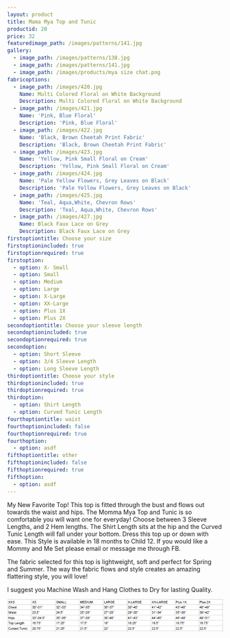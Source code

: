 ```yaml
---
layout: product
title: Mama Mya Top and Tunic
productid: 20
price: 32
featuredimage_path: /images/patterns/141.jpg
gallery:
  - image_path: /images/patterns/138.jpg
  - image_path: /images/patterns/141.jpg
  - image_path: /images/products/mya size chat.png
fabricoptions:
  - image_path: /images/420.jpg
    Name: Multi Colored Floral on White Background
    Description: Multi Colored Floral on White Background
  - image_path: /images/421.jpg
    Name: 'Pink, Blue Floral'
    Description: 'Pink, Blue Floral'
  - image_path: /images/422.jpg
    Name: 'Black, Brown Cheetah Print Fabric'
    Description: 'Black, Brown Cheetah Print Fabric'
  - image_path: /images/423.jpg
    Name: 'Yellow, Pink Small Floral on Cream'
    Description: 'Yellow, Pink Small Floral on Cream'
  - image_path: /images/424.jpg
    Name: 'Pale Yellow Flowers, Grey Leaves on Black'
    Description: 'Pale Yellow Flowers, Grey Leaves on Black'
  - image_path: /images/425.jpg
    Name: 'Teal, Aqua,White, Chevron Rows'
    Description: 'Teal, Aqua,White, Chevron Rows'
  - image_path: /images/427.jpg
    Name: Black Faux Lace on Grey
    Description: Black Faux Lace on Grey
firstoptiontitle: Choose your size
firstoptionincluded: true
firstoptionrequired: true
firstoption:
  - option: X- Small
  - option: Small
  - option: Medium
  - option: Large
  - option: X-Large
  - option: XX-Large
  - option: Plus 1X
  - option: Plus 2X
secondoptiontitle: Choose your sleeve length
secondoptionincluded: true
secondoptionrequired: true
secondoption:
  - option: Short Sleeve
  - option: 3/4 Sleeve Length
  - option: Long Sleeve Length
thirdoptiontitle: Choose your style
thirdoptionincluded: true
thirdoptionrequired: true
thirdoption:
  - option: Shirt Length
  - option: Curved Tunic Length
fourthoptiontitle: waist
fourthoptionincluded: false
fourthoptionrequired: true
fourthoption:
  - option: asdf
fifthoptiontitle: other
fifthoptionincluded: false
fifthoptionrequired: true
fifthoption:
  - option: asdf
---
```



My New Favorite Top! This top is fitted through the bust and flows out towards the waist and hips. The Momma Mya Top and Tunic is so comfortable you will want one for everyday! Choose between 3 Sleeve Lengths, and 2 Hem lengths. The Shirt Length sits at the hip and the Curved Tunic Length will fall under your bottom. Dress this top up or down with ease. This Style is available in 18 months to Child 12. If you would like a Mommy and Me Set please email or message me through FB.&nbsp;

The fabric selected for this top is lightweight, soft and perfect for Spring and Summer. The way the fabric flows and style creates an amazing flattering style, you will love!&nbsp;

I suggest you Machine Wash and Hang Clothes to Dry for lasting Quality.&nbsp;

![](/uploads/versions/mya-size-chat---x----628-95x---.png)